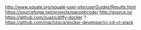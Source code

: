 http://www.squale.org/squale-user-site/userGuides/Results.html
https://sourceforge.net/projects/panopticode/
http://gource.io/
https://github.com/zuazo/diffy-docker ?
https://github.com/machzqcq/docker-developer/ci-cd-ct-stack

